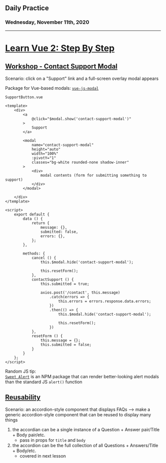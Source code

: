 ## Daily Practice
### Wednesday, November 11th, 2020
---


# [Learn Vue 2: Step By Step](https://laracasts.com/series/learn-vue-2-step-by-step)


## [Workshop - Contact Support Modal](https://laracasts.com/series/learn-vue-2-step-by-step/episodes/39)

Scenario: click on a "Support" link and a full-screen overlay modal appears  

Package for Vue-based modals: [`vue-js-modal`](https://github.com/euvl/vue-js-modal)  

`SupportButton.vue`
```
<template>
    <div>
        <a
            @click="$modal.show('contact-support-modal')"
        >
            Support
        </a>

        <modal
            name="contact-support-modal"
            height="auto"
            width="100%"
            :pivotY="1"
            classes="bg-white rounded-none shadow-inner"
        >
            <div>
                modal contents (form for submitting something to support)
            </div>
        </modal>

    </div>
</template>

<script>
    export default {
        data () {
            return {
                message: {},
                submitted: false,
                errors: {},
            };
        },

        methods: {
            cancel () {
                this.$modal.hide('contact-support-modal');

                this.resetForm();
            },
            contactSupport () {
                this.submitted = true;

                axios.post('/contact', this.message)
                    .catch(errors => {
                        this.errors = errors.response.data.errors;
                    })
                    .then(() => {
                        this.$modal.hide('contact-support-modal');

                        this.resetForm();
                    })
            },
            resetForm () {
                this.message = {};
                this.submitted = false;
            }
        }
    };
</script>
```

Random JS tip:  
[`Sweet Alert`](https://sweetalert.js.org/) is an NPM package that can render better-looking alert modals than the standard JS `alert()` function



## [Reusability](https://laracasts.com/series/learn-vue-2-step-by-step/episodes/40)

Scenario: an accordion-style component that displays FAQs --> make a generic accordion-style component that can be reused to display many things
1. the accordian can be a single instance of a Question + Answer pair/Title + Body pair/etc.
   * pass in props for `title` and `body`
2. the accordion can be the full collection of all Questions + Answers/Title + Body/etc.
   * covered in next lesson
